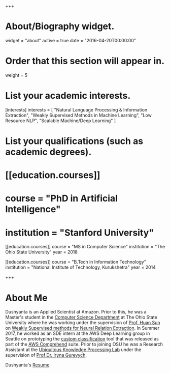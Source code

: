 +++
# About/Biography widget.
widget = "about"
active = true
date = "2016-04-20T00:00:00"

# Order that this section will appear in.
weight = 5

# List your academic interests.
[interests]
  interests = [
    "Natural Language Processing & Information Extraction",
    "Weakly Supervised Methods in Machine Learning",
    "Low Resource NLP",
    "Scalable Machine/Deep Learning"
  ]

# List your qualifications (such as academic degrees).
# [[education.courses]]
#  course = "PhD in Artificial Intelligence"
#  institution = "Stanford University"

[[education.courses]]
  course = "MS in Computer Science"
  institution = "The Ohio State University"
  year = 2018

[[education.courses]]
  course = "B.Tech in Information Technology"
  institution = "National Institute of Technology, Kurukshetra"
  year = 2014
 
+++

# About Me

Dushyanta is an Applied Scientist at Amazon. Prior to this, he was  a Master's student in the [Computer Science Department](cse.ohio-state.edu) at The Ohio State University where he was working under the supervision of [Prof. Huan Sun](http://web.cse.ohio-state.edu/~sun.397/) on [Weakly Supervised methods for Neural Relation Extraction](https://etd.ohiolink.edu/pg_10?0::NO:10:P10_ACCESSION_NUM:osu1524095334803486). In Summer 2017, he worked as an SDE intern at the AWS Deep Learning group in Seattle on prototyping the [custom classification](https://docs.aws.amazon.com/comprehend/latest/dg/how-document-classification.html) tool that was released as part of the [AWS Comprehend](https://aws.amazon.com/comprehend/) suite. Prior to joining OSU he was a Research Assistant at the [Ubiquitous Knowledge Processing Lab](https://www.ukp.tu-darmstadt.de) under the supervision of [Prof Dr. Iryna Gurevych](https://www.ukp.tu-darmstadt.de/people/group-heads/prof-dr-iryna-gurevych/).

Dushyanta's [Resume](/files/DushyantaDhyaniResume_02_11_2020.pdf)
